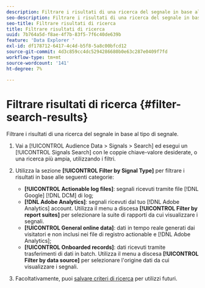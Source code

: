 ```yaml
---
description: Filtrare i risultati di una ricerca del segnale in base al tipo di segnale.
seo-description: Filtrare i risultati di una ricerca del segnale in base al tipo di segnale.
seo-title: Filtrare risultati di ricerca
title: Filtrare risultati di ricerca
uuid: 7b764a5d-f8ae-4f7b-83f5-7f6c40de639b
feature: 'Data Explorer '
exl-id: df178712-6417-4c4d-b5f8-5a8c00bfcd12
source-git-commit: 4d3c859cc4dc5294286680b0e63c287e0409f7fd
workflow-type: tm+mt
source-wordcount: '141'
ht-degree: 7%

---
```


# Filtrare risultati di ricerca {#filter-search-results}

Filtrare i risultati di una ricerca del segnale in base al tipo di segnale.

1. Vai a [!UICONTROL Audience Data > Signals > Search] ed esegui un [!UICONTROL Signals Search] con le coppie chiave-valore desiderate, o una ricerca più ampia, utilizzando i filtri.
1. Utilizza la sezione **[!UICONTROL Filter by Signal Type]** per filtrare i risultati in base alle seguenti categorie:

   * **[!UICONTROL Actionable log files]**: segnali ricevuti tramite file  [!DNL Google] [!DNL DCM] di log;
   * **[!DNL Adobe Analytics]**: segnali ricevuti dal tuo  [!DNL Adobe Analytics] account. Utilizza il menu a discesa **[!UICONTROL Filter by report suites]** per selezionare la suite di rapporti da cui visualizzare i segnali.
   * **[!UICONTROL General online data]**: dati in tempo reale generati dai visitatori e non inclusi nei file di registro actionable e  [!DNL Adobe Analytics];
   * **[!UICONTROL Onboarded records]**: dati ricevuti tramite trasferimenti di dati in batch. Utilizza il menu a discesa **[!UICONTROL Filter by data source]** per selezionare l&#39;origine dati da cui visualizzare i segnali.

1. Facoltativamente, puoi [salvare criteri di ricerca](../../../features/data-explorer/data-explorer-signals-search/data-explorer-save-search.md) per utilizzi futuri.
